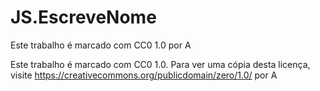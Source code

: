 # JS.EscreveNome
Este trabalho é marcado com CC0 1.0 por A 

Este trabalho é marcado com CC0 1.0. Para ver uma cópia desta licença, visite https://creativecommons.org/publicdomain/zero/1.0/ por A
